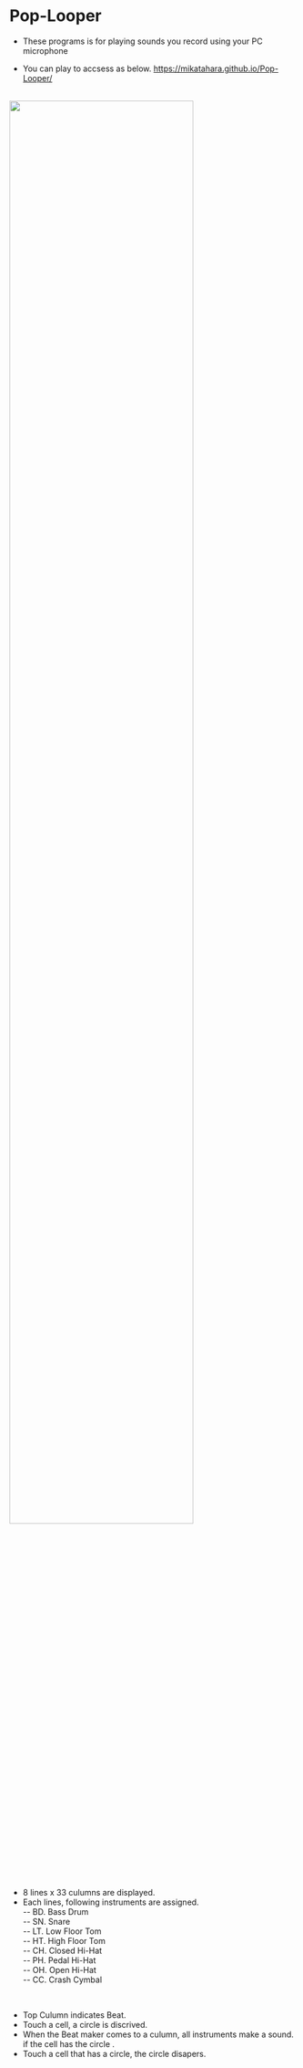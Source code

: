 # Pop-Looper

- These programs is for playing sounds you record using your PC microphone

- You can play to accsess as below. 
https://mikatahara.github.io/Pop-Looper/

<br>
<img src="_Pop-Looper_.png" width="80%">
<br>

- 8 lines x 33 culumns are displayed.
- Each lines, following instruments are assigned.<br>
-- BD. Bass Drum<br>
-- SN. Snare<br>
-- LT. Low Floor Tom<br>
-- HT. High Floor Tom<br>
-- CH. Closed Hi-Hat<br>
-- PH. Pedal Hi-Hat<br>
-- OH. Open Hi-Hat<br>
-- CC. Crash Cymbal<br>
<br>

- Top Culumn indicates Beat.
- Touch a cell, a circle is discrived.
- When the Beat maker comes to a culumn, all instruments make a sound. 
if the cell has the circle .
- Touch a cell that has a circle, the circle disapers.

